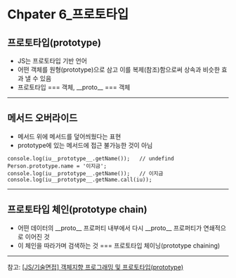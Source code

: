 # Chpater 6\_프로토타입

## 프로토타입(prototype)

- JS는 프로토타입 기반 언어
- 어떤 객체를 원형(prototype)으로 삼고 이를 복제(참조)함으로써 상속과 비슷한 효과 낼 수 있음
- 프로토타입 === 객체, \_\_proto\_\_ === 객체

---

## 메서드 오버라이드

- 메서드 위에 메서드를 덮어씌웠다는 표현
- prototype에 있는 메서드에 접근 불가능한 것이 아님

```
console.log(iu__prototype__.getName());   // undefind
Person.prototype.name = '이지금';
console.log(iu__prototype__.getName());   // 이지금
console.log(iu__prototype__.getName.call(iu));
```

---

## 프로토타입 체인(prototype chain)

- 어떤 데이터의 \_\_proto\_\_ 프로퍼티 내부에서 다시 \_\_proto\_\_ 프로퍼티가 연쇄적으로 이어진 것
- 이 체인을 따라가며 검색하는 것 === 프로토타입 체이닝(prototype chaining)

---

참고: [[JS/기술면접] 객체지향 프로그래밍 및 프로토타입(prototype)](https://valueengine.tistory.com/18)
